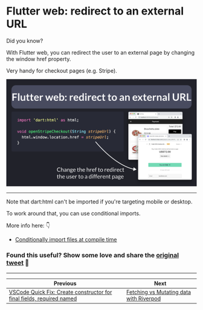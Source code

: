 # Flutter web: redirect to an external URL

Did you know?

With Flutter web, you can redirect the user to an external page by changing the window href property.

Very handy for checkout pages (e.g. Stripe).

![](120.png)

---

Note that dart:html can't be imported if you're targeting mobile or desktop.

To work around that, you can use conditional imports.

More info here: 👇

- [Conditionally import files at compile time](https://codewithandrea.com/videos/top-8-tips-for-flutter-web-firebase/#7-conditionally-import-files-at-compile-time)


### Found this useful? Show some love and share the [original tweet](https://twitter.com/biz84/status/1701977300131049540) 🙏

---

| Previous | Next |
| -------- | ---- |
| [VSCode Quick Fix: Create constructor for final fields, required named](../0119-constructor-required-named-vsassist/index.md) | [Fetching vs Mutating data with Riverpod](../0121-riverpod-fetch-vs-mutate-data/index.md) |

